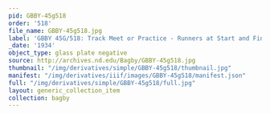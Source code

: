 ```yaml
---
pid: GBBY-45g518
order: '518'
file_name: GBBY-45g518.jpg
label: 'GBBY 45G/518: Track Meet or Practice - Runners at Start and Finish - 1934'
_date: '1934'
object_type: glass plate negative
source: http://archives.nd.edu/Bagby/GBBY-45g518.jpg
thumbnail: "/img/derivatives/simple/GBBY-45g518/thumbnail.jpg"
manifest: "/img/derivatives/iiif/images/GBBY-45g518/manifest.json"
full: "/img/derivatives/simple/GBBY-45g518/full.jpg"
layout: generic_collection_item
collection: bagby
---
```

